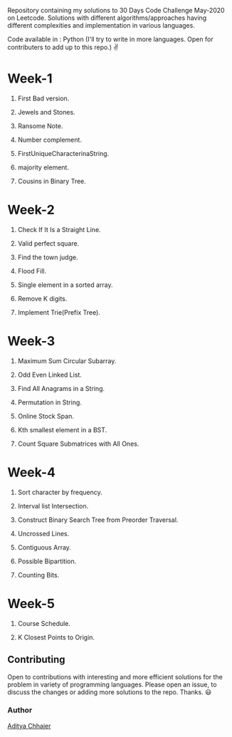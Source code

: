 Repository containing my solutions to 30 Days Code Challenge May-2020 on Leetcode. Solutions with different algorithms/approaches having different complexities and implementation in various languages.

Code available in : Python (I'll try to write in more languages. Open for contributers to add up to this repo.) ✌️

<h1>Week-1</h1>

1. First Bad version.<p>   
2. Jewels and Stones.<p>
3. Ransome Note.<p>
4. Number complement.<p>
5. FirstUniqueCharacterinaString.<p>
6. majority element.<p>
7. Cousins in Binary Tree.

<h1>Week-2</h1>

1. Check If It Is a Straight Line.<p> 
2. Valid perfect square.<p>
3. Find the town judge.<p>
4. Flood Fill.<p>
5. Single element in a sorted array.<p>
6. Remove K digits.<p>
7. Implement Trie(Prefix Tree).

<h1>Week-3</h1>

1. Maximum Sum Circular Subarray.<p> 
2. Odd Even Linked List.<p>
3. Find All Anagrams in a String.<p>
4. Permutation in String.<p>
5. Online Stock Span. <p>
6. Kth smallest element in a BST.<p>
7. Count Square Submatrices with All Ones.<p>
  
<h1>Week-4</h1>

1. Sort character by frequency.<p> 
2. Interval list Intersection. <p>
3. Construct Binary Search Tree from Preorder Traversal. <p>
4. Uncrossed Lines. <p>
5. Contiguous Array. <p>
6. Possible Bipartition. <p> 
7. Counting Bits. <p>
  
<h1>Week-5</h1>
  
1. Course Schedule.<p>
2. K Closest Points to Origin. <p>



<h2>Contributing</h2>

Open to contributions with interesting and more efficient solutions for the problem in variety of programming languages. Please open an issue, to discuss the changes or adding more solutions to the repo. Thanks. 😃

<h3>Author</h3>

[Aditya Chhajer](https://github.com/adityachhajer)
